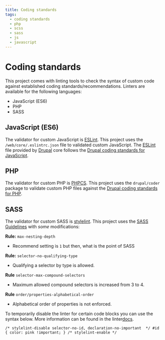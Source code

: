 ```yaml
---
title: Coding standards
tags:
  - coding standards
  - php
  - scss
  - sass
  - js
  - javascript
---
```

# Coding standards

This project comes with linting tools to check the syntax of custom code against
established coding standards/recommendations. Linters are available for the
following languages:

* JavaScript (ES6)
* PHP
* SASS

## JavaScript (ES6)

The validator for custom JavaScript is [ESLint][]. This project uses the
`/web/core/.eslintrc.json` file to validated custom JavaScript. The [ESLint][]
file provided by [Drupal][] core follows the
[Drupal coding standards for JavaScript][].

## PHP

The validator for custom PHP is [PHPCS][]. This project uses the `drupal/coder`
package to validate custom PHP files against the
[Drupal coding standards for PHP][].

## SASS

The validator for custom SASS is [stylelint][]. This project uses the
[SASS Guidelines][] with _some_ modifications:

**Rule:** `max-nesting-depth`
* Recommend setting is `1` but then, what is the point of SASS

**Rule:** `selector-no-qualifying-type`
* Qualifying a selector by type is allowed.

**Rule** `selector-max-compound-selectors`
* Maximum allowed compound selectors is increased from 3 to 4.

**Rule** `order/properties-alphabetical-order`
* Alphabetical order of properties is not enforced.

To temporarily disable the linter for certain code blocks you can use the syntax
below. More information can be found in the linter[docs][].

`
/* stylelint-disable selector-no-id, declaration-no-important  */
#id {
  color: pink !important;
}
/* stylelint-enable */
`

[Drupal]: https://drupal.org
[Drupal coding standards for JavaScript]: https://www.drupal.org/docs/develop/standards/javascript/javascript-coding-standards
[Drupal coding standards for PHP]: https://www.drupal.org/docs/develop/standards/coding-standards
[ESLint]: https://eslint.org
[PHPCS]: https://github.com/squizlabs/PHP_CodeSniffer
[stylelint]: https://github.com/stylelint/stylelint
[SASS Guidelines]: https://sass-guidelin.es
[docs]: https://github.com/stylelint/stylelint/blob/master/docs/user-guide/configuration.md#turning-rules-off-from-within-your-css
